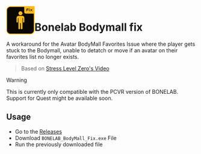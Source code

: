<img align="left" width="75" height="75" src="https://github.com/Grafaffel/bonelab-bodymall-fix/raw/main/assets/BL_icon.png">

# Bonelab Bodymall fix

A workaround for the Avatar BodyMall Favorites Issue where the player gets stuck to the Bodymall, unable to detatch or move if an avatar on their favorites list no longer exists.

> Based on [Stress Level Zero's Video](https://www.youtube.com/watch?v=ia4IL-OgwOY)

> [!WARNING]  
> This is currently only compatible with the PCVR version of BONELAB. Support for Quest might be available soon.

## Usage

- Go to the [Releases](https://github.com/Grafaffel/bonelab-bodymall-fix/releases/latest)
- Download `BONELAB_BodyMall_Fix.exe` File
- Run the previously downloaded file

